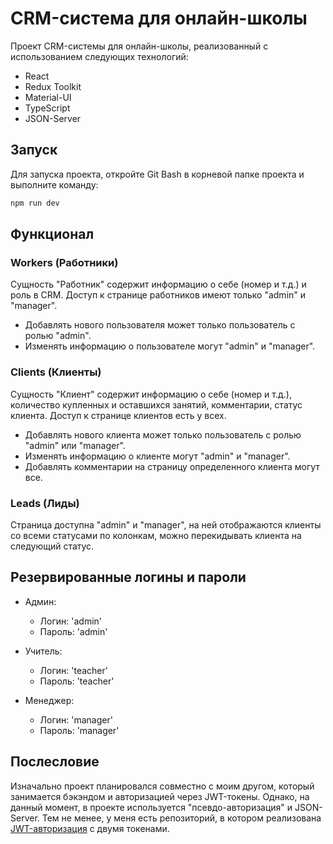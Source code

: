 # CRM-система для онлайн-школы

Проект CRM-системы для онлайн-школы, реализованный с использованием следующих технологий:

- React
- Redux Toolkit
- Material-UI
- TypeScript
- JSON-Server

## Запуск

Для запуска проекта, откройте Git Bash в корневой папке проекта и выполните команду:

```bash
npm run dev
```

## Функционал

### Workers (Работники)

Сущность "Работник" содержит информацию о себе (номер и т.д.) и роль в CRM. Доступ к странице работников имеют только "admin" и "manager".

- Добавлять нового пользователя может только пользователь с ролью "admin".
- Изменять информацию о пользователе могут "admin" и "manager".

### Clients (Клиенты)

Сущность "Клиент" содержит информацию о себе (номер и т.д.), количество купленных и оставшихся занятий, комментарии, статус клиента. Доступ к странице клиентов есть у всех.

- Добавлять нового клиента может только пользователь с ролью "admin" или "manager".
- Изменять информацию о клиенте могут "admin" и "manager".
- Добавлять комментарии на страницу определенного клиента могут все.

### Leads (Лиды)

Страница доступна "admin" и "manager", на ней отображаются клиенты со всеми статусами по колонкам, можно перекидывать клиента на следующий статус.

## Резервированные логины и пароли

- Админ:
  - Логин: 'admin'
  - Пароль: 'admin'

- Учитель:
  - Логин: 'teacher'
  - Пароль: 'teacher'

- Менеджер:
  - Логин: 'manager'
  - Пароль: 'manager'

## Послесловие

Изначально проект планировался совместно с моим другом, который занимается бэкэндом и авторизацией через JWT-токены. Однако, на данный момент, в проекте используется "псевдо-авторизация" и JSON-Server. Тем не менее, у меня есть репозиторий, в котором реализована [JWT-авторизация](https://github.com/KBcHMFollower/AuthWithJBTTokens) с двумя токенами.
